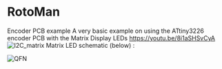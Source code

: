 # RotoMan
Encoder PCB example
A very basic example on using the ATtiny3226 encoder PCB with the Matrix Display LEDs
https://youtu.be/8i1aSHSvCyA
![I2C_matrix](https://user-images.githubusercontent.com/91569879/210689227-56a488a0-36a0-4d76-8591-4eb8c7a838bc.jpg)
Matrix LED schematic (below) :

![QFN](https://user-images.githubusercontent.com/91569879/210691543-f1800f6d-b746-45df-8d67-967b79820165.jpg)
